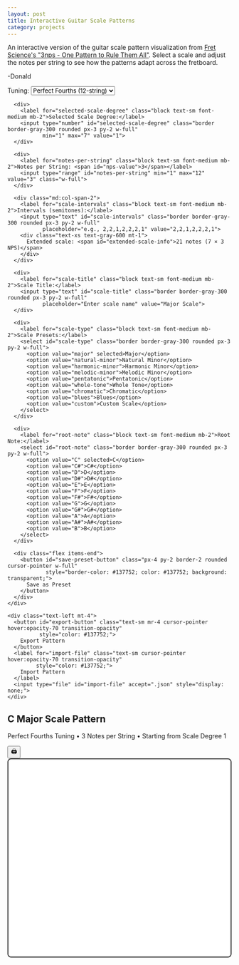 ```yaml
---
layout: post
title: Interactive Guitar Scale Patterns
category: projects
---
```


<div class="noprint mb-10 italic text-sm">
  <p>
    An interactive version of the guitar scale pattern visualization from <a href="https://fretscience.com/2022/10/09/3nps-one-pattern-to-rule-them-all/">Fret Science's "3nps - One Pattern to Rule Them All"</a>. Select a scale and adjust the notes per string to see how the patterns adapt across the fretboard.
  </p>
  <p>
    -Donald
  </p>
</div>

<div id="instrument-visualizer" class="my-8">
  <div class="controls mb-6 p-4 bg-gray-100 rounded">
    <div class="grid grid-cols-1 md:grid-cols-2 lg:grid-cols-3 gap-4">
      <div>
        <label for="tuning-preset" class="block text-sm font-medium mb-2">Tuning:</label>
        <select id="tuning-preset" class="border border-gray-300 rounded px-3 py-2 w-full">
          <option value="perfect-fourths" selected>Perfect Fourths (12-string)</option>
          <option value="standard-guitar">Standard Guitar (6-string)</option>
          <option value="bass-5-string">5-String Bass</option>
        </select>
      </div>
      
      <div>
        <label for="selected-scale-degree" class="block text-sm font-medium mb-2">Selected Scale Degree:</label>
        <input type="number" id="selected-scale-degree" class="border border-gray-300 rounded px-3 py-2 w-full" 
               min="1" max="7" value="1">
      </div>
      
      <div>
        <label for="notes-per-string" class="block text-sm font-medium mb-2">Notes per String: <span id="nps-value">3</span></label>
        <input type="range" id="notes-per-string" min="1" max="12" value="3" class="w-full">
      </div>
      
      <div class="md:col-span-2">
        <label for="scale-intervals" class="block text-sm font-medium mb-2">Intervals (semitones):</label>
        <input type="text" id="scale-intervals" class="border border-gray-300 rounded px-3 py-2 w-full" 
               placeholder="e.g., 2,2,1,2,2,2,1" value="2,2,1,2,2,2,1">
        <div class="text-xs text-gray-600 mt-1">
          Extended scale: <span id="extended-scale-info">21 notes (7 × 3 NPS)</span>
        </div>
      </div>
      
      <div>
        <label for="scale-title" class="block text-sm font-medium mb-2">Scale Title:</label>
        <input type="text" id="scale-title" class="border border-gray-300 rounded px-3 py-2 w-full" 
               placeholder="Enter scale name" value="Major Scale">
      </div>
      
      <div>
        <label for="scale-type" class="block text-sm font-medium mb-2">Scale Presets:</label>
        <select id="scale-type" class="border border-gray-300 rounded px-3 py-2 w-full">
          <option value="major" selected>Major</option>
          <option value="natural-minor">Natural Minor</option>
          <option value="harmonic-minor">Harmonic Minor</option>
          <option value="melodic-minor">Melodic Minor</option>
          <option value="pentatonic">Pentatonic</option>
          <option value="whole-tone">Whole Tone</option>
          <option value="chromatic">Chromatic</option>
          <option value="blues">Blues</option>
          <option value="custom">Custom Scale</option>
        </select>
      </div>
      
      <div>
        <label for="root-note" class="block text-sm font-medium mb-2">Root Note:</label>
        <select id="root-note" class="border border-gray-300 rounded px-3 py-2 w-full">
          <option value="C" selected>C</option>
          <option value="C#">C#</option>
          <option value="D">D</option>
          <option value="D#">D#</option>
          <option value="E">E</option>
          <option value="F">F</option>
          <option value="F#">F#</option>
          <option value="G">G</option>
          <option value="G#">G#</option>
          <option value="A">A</option>
          <option value="A#">A#</option>
          <option value="B">B</option>
        </select>
      </div>
      
      <div class="flex items-end">
        <button id="save-preset-button" class="px-4 py-2 border-2 rounded cursor-pointer w-full" 
                style="border-color: #137752; color: #137752; background: transparent;">
          Save as Preset
        </button>
      </div>
    </div>
    
    <div class="text-left mt-4">
      <button id="export-button" class="text-sm mr-4 cursor-pointer hover:opacity-70 transition-opacity" 
              style="color: #137752;">
        Export Pattern
      </button>
      <label for="import-file" class="text-sm cursor-pointer hover:opacity-70 transition-opacity" 
             style="color: #137752;">
        Import Pattern
      </label>
      <input type="file" id="import-file" accept=".json" style="display: none;">
    </div>
  </div>
  
  <div id="visualization-title" class="relative text-center mb-4">
    <h2 id="display-title" class="text-xl font-bold text-gray-800">C Major Scale Pattern</h2>
    <p id="display-subtitle" class="text-sm text-gray-600">Perfect Fourths Tuning • 3 Notes per String • Starting from Scale Degree 1</p>
    <button id="print-button" class="absolute top-0 right-0 text-2xl hover:opacity-70 transition-opacity" 
            title="Print Visualization">🖨️</button>
  </div>
  
  <div id="fretboard-container" class="overflow-x-auto">
    <svg id="fretboard" width="800" height="700"></svg>
  </div>
  
</div>

<script>
class StringedInstrumentVisualizer {
  constructor() {
    this.svg = document.getElementById('fretboard');
    this.tuningPresetSelect = document.getElementById('tuning-preset');
    this.rootNoteSelect = document.getElementById('root-note');
    this.scaleTypeSelect = document.getElementById('scale-type');
    this.scaleIntervalsInput = document.getElementById('scale-intervals');
    this.notesPerStringInput = document.getElementById('notes-per-string');
    this.selectedScaleDegreeInput = document.getElementById('selected-scale-degree');
    this.printButton = document.getElementById('print-button');
    this.exportButton = document.getElementById('export-button');
    this.savePresetButton = document.getElementById('save-preset-button');
    this.importFile = document.getElementById('import-file');
    this.scaleTitleInput = document.getElementById('scale-title');
    this.displayTitle = document.getElementById('display-title');
    this.displaySubtitle = document.getElementById('display-subtitle');
    
    // Tuning presets
    this.tuningPresets = {
      'perfect-fourths': ["B1", "E2", "A2", "D3", "G3", "C4", "F4", "Bb4", "Eb5", "Ab5", "Db6", "Gb6"],
      'standard-guitar': ["E2", "A2", "D3", "G3", "B3", "E4"],
      'bass-5-string': ["B1", "E2", "A2", "D3", "G3"]
    };
    
    // Scale interval patterns (semitones between consecutive notes)
    this.scaleIntervalPatterns = {
      'major': [2, 2, 1, 2, 2, 2, 1],
      'natural-minor': [2, 1, 2, 2, 1, 2, 2],
      'harmonic-minor': [2, 1, 2, 2, 1, 3, 1],
      'melodic-minor': [2, 1, 2, 2, 2, 2, 1],
      'pentatonic': [2, 2, 3, 2, 3],
      'whole-tone': [2, 2, 2, 2, 2, 2],
      'chromatic': [1, 1, 1, 1, 1, 1, 1, 1, 1, 1, 1, 1],
      'blues': [3, 2, 1, 1, 3, 2]
    };
    
    // Default scale preferences
    this.defaultScalePreferences = {
      'major': { title: 'Major Scale', notesPerString: 3, selectedScaleDegree: 1, rootNote: 'C' },
      'natural-minor': { title: 'Natural Minor Scale', notesPerString: 3, selectedScaleDegree: 1, rootNote: 'A' },
      'harmonic-minor': { title: 'Harmonic Minor Scale', notesPerString: 3, selectedScaleDegree: 1, rootNote: 'A' },
      'melodic-minor': { title: 'Melodic Minor Scale', notesPerString: 3, selectedScaleDegree: 1, rootNote: 'A' },
      'pentatonic': { title: 'Pentatonic Scale', notesPerString: 2, selectedScaleDegree: 1, rootNote: 'C' },
      'whole-tone': { title: 'Whole Tone Scale', notesPerString: 2, selectedScaleDegree: 1, rootNote: 'D' },
      'chromatic': { title: 'Chromatic Scale', notesPerString: 4, selectedScaleDegree: 1, rootNote: 'D' },
      'blues': { title: 'Blues Scale', notesPerString: 2, selectedScaleDegree: 1, rootNote: 'A' },
      'custom': { title: 'Custom Scale', notesPerString: 3, selectedScaleDegree: 1, rootNote: 'C' }
    };
    
    this.fretSpacing = 60;
    this.stringSpacing = 40;
    this.margin = { top: 40, right: 20, bottom: 60, left: 80 };
    this.maxFret = 24;
    this.maxInterval = 6;
    
    this.FRET_PADDING_BELOW = 2;
    this.FRET_PADDING_ABOVE = 1;
    this.OCTAVE_2_NOTES = ['F', 'F#', 'G', 'G#', 'A', 'A#', 'B'];
    
    this.selectedScaleDegree = 1;
    
    this.init();
  }
  
  init() {
    this.loadGlobalPreferences(); // Load global settings (tuning, last scale)
    this.updateScaleDropdown(); // Build dropdown with built-in + custom presets
    this.setupEventListeners();
    this.loadScalePreferences(this.scaleTypeSelect.value); // Load scale preferences and intervals
    this.updateVisualizationTitle(); // Set initial title
    this.updateNPSConstraints(); // Set initial NPS constraints
    this.updateVisualization();
  }
  
  setupEventListeners() {
    this.tuningPresetSelect.addEventListener('change', () => {
      this.updateVisualizationTitle();
      this.updateVisualization();
      this.saveGlobalPreferences();
    });
    this.rootNoteSelect.addEventListener('change', () => {
      this.updateVisualizationTitle();
      this.updateVisualization();
      this.saveScalePreferences();
    });
    this.scaleTypeSelect.addEventListener('change', () => {
      this.loadScalePreferences(this.scaleTypeSelect.value);
      this.updateVisualizationTitle();
      this.updateVisualization();
    });
    this.scaleIntervalsInput.addEventListener('input', () => {
      this.updateScaleTypeFromIntervals();
      this.updateNPSConstraints();
      this.updateVisualization();
      this.saveScalePreferences();
    });
    this.notesPerStringInput.addEventListener('input', () => {
      document.getElementById('nps-value').textContent = this.notesPerStringInput.value;
      this.updateVisualizationTitle();
      this.updateVisualization();
      this.saveScalePreferences();
    });
    this.selectedScaleDegreeInput.addEventListener('input', () => {
      const newDegree = parseInt(this.selectedScaleDegreeInput.value);
      if (newDegree >= 1 && newDegree <= this.parseIntervals(this.scaleIntervalsInput.value).length) {
        this.selectedScaleDegree = newDegree;
        this.updateVisualizationTitle();
        this.updateVisualization();
        this.saveScalePreferences();
      }
    });
    this.scaleTitleInput.addEventListener('input', () => {
      this.updateVisualizationTitle();
      this.saveScalePreferences();
    });
    this.printButton.addEventListener('click', () => this.printVisualization());
    this.exportButton.addEventListener('click', () => this.exportCurrentPattern());
    this.savePresetButton.addEventListener('click', () => this.promptSaveCustomPreset());
    this.importFile.addEventListener('change', (e) => this.handleImportFile(e));
  }
  
  gcd(a, b) {
    return b === 0 ? a : this.gcd(b, a % b);
  }
  
  lcm(a, b) {
    return (a * b) / this.gcd(a, b);
  }
  
  parseIntervals(intervalString) {
    return intervalString.split(',').map(str => parseInt(str.trim())).filter(n => !isNaN(n));
  }
  
  
  updateScaleTypeFromIntervals() {
    const inputArray = this.parseIntervals(this.scaleIntervalsInput.value);
    
    const matchingScale = Object.entries(this.scaleIntervalPatterns).find(([_, intervals]) =>
      intervals.length === inputArray.length && 
      intervals.every((interval, index) => interval === inputArray[index])
    );
    
    this.scaleTypeSelect.value = matchingScale ? matchingScale[0] : 'custom';
  }
  
  updateNPSConstraints() {
    const scaleLength = this.parseIntervals(this.scaleIntervalsInput.value).length;
    
    // Handle case where scale has no valid notes (empty or invalid intervals)
    if (scaleLength === 0) {
      this.notesPerStringInput.max = 1;
      this.notesPerStringInput.value = 1;
      document.getElementById('nps-value').textContent = 1;
      this.selectedScaleDegreeInput.max = 1;
      this.selectedScaleDegree = 1;
      this.selectedScaleDegreeInput.value = 1;
      return;
    }
    
    this.notesPerStringInput.max = scaleLength;
    const currentNPS = parseInt(this.notesPerStringInput.value);
    if (currentNPS > scaleLength) {
      this.notesPerStringInput.value = scaleLength;
      document.getElementById('nps-value').textContent = scaleLength;
    }
    
    this.selectedScaleDegreeInput.max = scaleLength;
    if (this.selectedScaleDegree > scaleLength) {
      this.selectedScaleDegree = 1;
      this.selectedScaleDegreeInput.value = 1;
    }
  }
  
  onNoteClick(clickedScaleDegree) {
    this.selectedScaleDegree = clickedScaleDegree;
    this.selectedScaleDegreeInput.value = clickedScaleDegree;
    this.updateVisualization();
  }
  
  printVisualization() {
    const [originalWidth, originalHeight] = [this.svg.getAttribute('width'), this.svg.getAttribute('height')];
    
    this.svg.setAttribute('width', '800');
    this.svg.setAttribute('height', '1000');
    window.print();
    
    setTimeout(() => {
      this.svg.setAttribute('width', originalWidth);
      this.svg.setAttribute('height', originalHeight);
    }, 1000);
  }
  
  parseNote(noteStr) {
    const noteMatch = noteStr.match(/^([A-G])(b|#?)(\d+)$/);
    if (!noteMatch) throw new Error(`Invalid note format: ${noteStr}`);
    
    const [, noteName, accidental, octave] = noteMatch;
    const noteValues = { C: 0, D: 2, E: 4, F: 5, G: 7, A: 9, B: 11 };
    const accidentalOffset = accidental === '#' ? 1 : accidental === 'b' ? -1 : 0;
    
    return noteValues[noteName] + accidentalOffset + parseInt(octave) * 12;
  }
  
  findNotes(targetNotes, tuning, notesPerString) {
    const tuningValues = tuning.map(note => this.parseNote(note));
    const targetValues = targetNotes.map(note => this.parseNote(note));
    
    if (targetValues.length === 0) return [];
    
    let bestPattern = [];
    
    for (let startFret = 1; startFret <= this.maxFret; startFret += this.maxInterval) {
      const pattern = this.findSinglePattern(targetNotes, targetValues, tuning, tuningValues, notesPerString, startFret);
      
      if (pattern.length > bestPattern.length) {
        bestPattern = pattern;
        if (bestPattern.length === targetValues.length) break;
      }
    }
    return bestPattern;
  }
  
  // Find a single pattern starting from a specific fret position
  findSinglePattern(targetNotes, targetValues, tuning, tuningValues, notesPerString, minStartFret = 1) {
    const foundNotes = [];
    
    if (targetValues.length === 0) return foundNotes;
    
    // Step 1: Find the first note using grid-based search starting from minStartFret
    const firstTargetValue = targetValues[0];
    let firstNoteFound = false;
    let currentStringIndex = 0;
    let currentFret = minStartFret;
    
    // Search for first note in grids, starting from minStartFret
    for (let gridStart = minStartFret; gridStart <= this.maxFret && !firstNoteFound; gridStart += this.maxInterval) {
      const gridEnd = Math.min(gridStart + this.maxInterval - 1, this.maxFret);
      
      // Search all strings in this grid before moving to next grid
      for (let stringIndex = 0; stringIndex < tuning.length && !firstNoteFound; stringIndex++) {
        const openStringValue = tuningValues[stringIndex];
        
        for (let fret = Math.max(gridStart, minStartFret); fret <= gridEnd; fret++) {
          const fretValue = openStringValue + fret;
          
          if (fretValue === firstTargetValue) {
            foundNotes.push([stringIndex, fret]);
            currentStringIndex = stringIndex;
            currentFret = fret;
            firstNoteFound = true;
            break;
          }
        }
      }
    }
    
    if (!firstNoteFound) return foundNotes;
    
    // Step 2: Continue finding remaining notes using sequential string approach
    let targetIndex = 1;
    let notesOnCurrentString = 1;
    
    while (targetIndex < targetValues.length && currentStringIndex < tuning.length) {
      const targetValue = targetValues[targetIndex];
      const openStringValue = tuningValues[currentStringIndex];
      let noteFound = false;
      
      // Look for next note on current string (up to reasonable fret limit)
      if (notesOnCurrentString < notesPerString) {
        for (let fret = currentFret + 1; fret <= this.maxFret; fret++) {
          const fretValue = openStringValue + fret;
          
          if (fretValue === targetValue) {
            foundNotes.push([currentStringIndex, fret]);
            currentFret = fret;
            notesOnCurrentString++;
            targetIndex++;
            noteFound = true;
            break;
          }
        }
      }
      
      // If note not found on current string or string is full, move to next string
      if (!noteFound || notesOnCurrentString >= notesPerString) {
        currentStringIndex++;
        notesOnCurrentString = 0;
        // Reset current fret to allow finding notes at lower positions on new string
        currentFret = Math.max(0, currentFret - 6);
        
        // Search for current target on new string
        if (currentStringIndex < tuning.length) {
          const newOpenStringValue = tuningValues[currentStringIndex];
          // Recalculate target value for current target index
          const currentTargetValue = targetValues[targetIndex];
          // Start search from a few frets back from previous position for better hand position
          const startFret = Math.max(1, currentFret - 3);
          
          for (let fret = startFret; fret <= this.maxFret; fret++) {
            const fretValue = newOpenStringValue + fret;
            
            if (fretValue === currentTargetValue) {
              foundNotes.push([currentStringIndex, fret]);
              currentFret = fret;
              notesOnCurrentString = 1;
              targetIndex++;
              noteFound = true;
              break;
            }
          }
        }
        
        // If still not found, skip this target
        if (!noteFound) {
          targetIndex++;
        }
      }
    }
    
    return foundNotes;
  }
  
  // Parse interval string and generate extended scale sequence starting from selected scale degree
  generateExtendedScale(rootNote, intervalString, notesPerString, selectedScaleDegree = 1) {
    const rootSemitone = this.parseNote(rootNote);
    
    // Parse intervals from input string
    const intervals = this.parseIntervals(intervalString);
    if (intervals.length === 0) return [];
    
    // Calculate LCM for extended sequence length
    const patternLength = intervals.length;
    const extendedLength = this.lcm(patternLength, notesPerString);
    
    // Calculate starting semitone for the selected scale degree
    let startingSemitone = rootSemitone;
    for (let i = 0; i < selectedScaleDegree - 1; i++) {
      startingSemitone += intervals[i % intervals.length];
    }
    
    // Generate the extended scale sequence starting from the selected degree
    const scaleNotes = [];
    let currentSemitone = startingSemitone;
    
    scaleNotes.push(this.semitoneToNote(currentSemitone));
    
    // Start interval rotation from the selected scale degree
    const startIntervalIndex = (selectedScaleDegree - 1) % intervals.length;
    for (let i = 0; i < extendedLength - 1; i++) {
      const intervalIndex = (startIntervalIndex + i) % intervals.length;
      currentSemitone += intervals[intervalIndex];
      scaleNotes.push(this.semitoneToNote(currentSemitone));
    }
    
    return scaleNotes;
  }
  
  semitoneToNote(semitone) {
    const noteNames = ['C', 'C#', 'D', 'D#', 'E', 'F', 'F#', 'G', 'G#', 'A', 'A#', 'B'];
    return `${noteNames[semitone % 12]}${Math.floor(semitone / 12)}`;
  }
  
  getNoteName(noteStr) {
    const match = noteStr.match(/^([A-G])(b|#?)/);
    return match ? match[1] + (match[2] || '') : noteStr;
  }
  
  updateVisualization() {
    const tuning = this.tuningPresets[this.tuningPresetSelect.value];
    const notesPerString = parseInt(this.notesPerStringInput.value);
    const selectedNote = this.rootNoteSelect.value;
    const rootNote = selectedNote + (this.OCTAVE_2_NOTES.includes(selectedNote) ? "2" : "3");
    const intervalString = this.scaleIntervalsInput.value;
    const scaleLength = this.parseIntervals(intervalString).length;
    
    const scaleNotes = this.generateExtendedScale(rootNote, intervalString, notesPerString, this.selectedScaleDegree);
    const notePositions = this.findNotes(scaleNotes, tuning, notesPerString);
    
    this.updateExtendedScaleInfo(intervalString, notesPerString);
    this.renderFretboard(tuning.length, notePositions, scaleLength);
  }
  
  updateExtendedScaleInfo(intervalString, notesPerString) {
    const intervals = this.parseIntervals(intervalString);
    const infoText = intervals.length === 0 ? 'Invalid intervals' : 
      `${this.lcm(intervals.length, notesPerString)} notes (${intervals.length} × ${notesPerString} NPS)`;
    document.getElementById('extended-scale-info').textContent = infoText;
  }
  
  renderFretboard(stringCount, notePositions, scaleLength) {
    this.svg.innerHTML = '';
    
    const tuning = this.tuningPresets[this.tuningPresetSelect.value].slice(0, stringCount);
    
    const [minFretToShow, maxFretToShow] = notePositions.length > 0 
      ? [Math.max(0, Math.min(...notePositions.map(([, f]) => f)) - this.FRET_PADDING_BELOW), 
         Math.max(...notePositions.map(([, f]) => f)) + this.FRET_PADDING_ABOVE]
      : [0, 4];
    
    const fretRange = maxFretToShow - minFretToShow + 1;
    const width = fretRange * this.fretSpacing + this.margin.left + this.margin.right;
    const height = stringCount * this.stringSpacing + this.margin.top + this.margin.bottom;
    
    this.svg.setAttribute('width', width);
    this.svg.setAttribute('height', height);
    
    // Draw strings (horizontal lines) - reversed so lowest pitch is at bottom
    for (let string = 0; string < stringCount; string++) {
      const y = this.margin.top + (stringCount - 1 - string) * this.stringSpacing;
      const line = document.createElementNS('http://www.w3.org/2000/svg', 'line');
      line.setAttribute('x1', this.margin.left);
      line.setAttribute('y1', y);
      line.setAttribute('x2', this.margin.left + (fretRange - 1) * this.fretSpacing);
      line.setAttribute('y2', y);
      line.setAttribute('stroke', '#333');
      line.setAttribute('stroke-width', '2');
      this.svg.appendChild(line);
    }
    
    // Draw frets (vertical lines)
    for (let fret = minFretToShow; fret <= maxFretToShow; fret++) {
      const x = this.margin.left + (fret - minFretToShow) * this.fretSpacing;
      const line = document.createElementNS('http://www.w3.org/2000/svg', 'line');
      line.setAttribute('x1', x);
      line.setAttribute('y1', this.margin.top);
      line.setAttribute('x2', x);
      line.setAttribute('y2', this.margin.top + (stringCount - 1) * this.stringSpacing);
      line.setAttribute('stroke', fret === 0 ? '#000' : '#ccc');
      line.setAttribute('stroke-width', fret === 0 ? '4' : '1');
      this.svg.appendChild(line);
    }
    
    // Draw Y-axis string labels - reversed so lowest pitch is at bottom
    for (let string = 0; string < stringCount; string++) {
      const y = this.margin.top + (stringCount - 1 - string) * this.stringSpacing;
      const stringName = this.getNoteName(tuning[string]);
      
      const text = document.createElementNS('http://www.w3.org/2000/svg', 'text');
      text.setAttribute('x', this.margin.left - 20);
      text.setAttribute('y', y + 5);
      text.setAttribute('text-anchor', 'middle');
      text.setAttribute('font-size', '12');
      text.setAttribute('font-weight', 'bold');
      text.setAttribute('fill', '#333');
      text.textContent = stringName;
      this.svg.appendChild(text);
    }
    
    // Draw X-axis fret number labels
    for (let fret = minFretToShow + 1; fret <= maxFretToShow; fret++) {
      const x = this.margin.left + (fret - minFretToShow - 0.5) * this.fretSpacing;
      const y = this.margin.top + (stringCount - 1) * this.stringSpacing + 30;
      
      const text = document.createElementNS('http://www.w3.org/2000/svg', 'text');
      text.setAttribute('x', x);
      text.setAttribute('y', y);
      text.setAttribute('text-anchor', 'middle');
      text.setAttribute('font-size', '12');
      text.setAttribute('font-weight', 'bold');
      text.setAttribute('fill', '#666');
      text.textContent = fret;
      this.svg.appendChild(text);
    }
    
    notePositions.forEach(([stringIndex, fret], index) => {
      const rotatedDegree = (index % scaleLength) + 1;
      const scaleDegree = ((rotatedDegree - 1 + this.selectedScaleDegree - 1) % scaleLength) + 1;
      this.drawNote(stringIndex, fret, scaleDegree, minFretToShow);
    });
  }
  
  drawNote(stringIndex, fret, scaleDegree, minFretToShow = 0) {
    const tuning = this.tuningPresets[this.tuningPresetSelect.value];
    const stringCount = tuning.length;
    
    const x = this.margin.left + (fret - minFretToShow - 0.5) * this.fretSpacing;
    const y = this.margin.top + (stringCount - 1 - stringIndex) * this.stringSpacing;
    
    const openStringNote = tuning[stringIndex];
    const actualNoteName = this.semitoneToNote(this.parseNote(openStringNote) + fret);
    const isSelected = scaleDegree === this.selectedScaleDegree;
    
    const circle = document.createElementNS('http://www.w3.org/2000/svg', 'circle');
    circle.setAttribute('cx', x);
    circle.setAttribute('cy', y);
    circle.setAttribute('r', '18');
    circle.setAttribute('fill', isSelected ? '#fff' : '#000');
    circle.setAttribute('stroke', '#000');
    circle.setAttribute('stroke-width', '2');
    circle.setAttribute('class', 'note clickable-note');
    circle.setAttribute('data-note', actualNoteName);
    circle.setAttribute('data-scale-degree', scaleDegree);
    circle.style.cursor = 'pointer';
    
    circle.addEventListener('click', () => this.onNoteClick(scaleDegree));
    
    const title = document.createElementNS('http://www.w3.org/2000/svg', 'title');
    title.textContent = this.getNoteName(actualNoteName);
    circle.appendChild(title);
    
    this.svg.appendChild(circle);
    
    const text = document.createElementNS('http://www.w3.org/2000/svg', 'text');
    text.setAttribute('x', x);
    text.setAttribute('y', y + 5);
    text.setAttribute('text-anchor', 'middle');
    text.setAttribute('font-size', '14');
    text.setAttribute('font-weight', 'bold');
    text.setAttribute('fill', isSelected ? '#000' : '#fff');
    text.setAttribute('class', 'note clickable-note');
    text.setAttribute('data-note', actualNoteName);
    text.setAttribute('data-scale-degree', scaleDegree);
    text.style.cursor = 'pointer';
    text.style.pointerEvents = 'none';
    text.textContent = scaleDegree;
    this.svg.appendChild(text);
  }
  
  // Per-Scale Preferences and Global Settings
  saveScalePreferences() {
    const scaleType = this.scaleTypeSelect.value;
    const preferences = this.getScalePreferences();
    
    preferences[scaleType] = {
      title: this.scaleTitleInput.value,
      notesPerString: parseInt(this.notesPerStringInput.value),
      selectedScaleDegree: this.selectedScaleDegree,
      rootNote: this.rootNoteSelect.value
    };
    
    try {
      localStorage.setItem('guitar-scale-visualizer-scale-preferences', JSON.stringify(preferences));
    } catch (e) {
      console.warn('Failed to save scale preferences:', e);
    }
  }
  
  loadScalePreferences(scaleType) {
    // Check if it's a custom preset first
    const customPresets = this.getCustomPresets();
    if (customPresets[scaleType]) {
      const customPreset = customPresets[scaleType];
      this.scaleIntervalsInput.value = customPreset.intervals.join(',');
      this.scaleTitleInput.value = customPreset.title;
      this.notesPerStringInput.value = customPreset.notesPerString;
      document.getElementById('nps-value').textContent = customPreset.notesPerString;
      this.selectedScaleDegree = customPreset.selectedScaleDegree;
      this.selectedScaleDegreeInput.value = customPreset.selectedScaleDegree;
      this.rootNoteSelect.value = customPreset.rootNote;
      this.updateNPSConstraints();
      return;
    }
    
    // Handle built-in scales
    const preferences = this.getScalePreferences();
    const scalePrefs = preferences[scaleType] || this.defaultScalePreferences[scaleType];
    
    if (scalePrefs) {
      // Load intervals from built-in pattern
      const intervals = this.scaleIntervalPatterns[scaleType];
      if (intervals) {
        this.scaleIntervalsInput.value = intervals.join(',');
      }
      
      // Load scale-specific preferences
      this.scaleTitleInput.value = scalePrefs.title;
      this.notesPerStringInput.value = scalePrefs.notesPerString;
      document.getElementById('nps-value').textContent = scalePrefs.notesPerString;
      this.selectedScaleDegree = scalePrefs.selectedScaleDegree;
      this.selectedScaleDegreeInput.value = scalePrefs.selectedScaleDegree;
      this.rootNoteSelect.value = scalePrefs.rootNote;
      
      this.updateNPSConstraints();
    }
  }
  
  getScalePreferences() {
    try {
      const saved = localStorage.getItem('guitar-scale-visualizer-scale-preferences');
      return saved ? JSON.parse(saved) : {};
    } catch (e) {
      console.warn('Failed to load scale preferences:', e);
      return {};
    }
  }
  
  saveGlobalPreferences() {
    const globalPrefs = {
      tuning: this.tuningPresetSelect.value,
      lastScaleType: this.scaleTypeSelect.value
    };
    
    try {
      localStorage.setItem('guitar-scale-visualizer-global', JSON.stringify(globalPrefs));
    } catch (e) {
      console.warn('Failed to save global preferences:', e);
    }
  }
  
  loadGlobalPreferences() {
    try {
      const saved = localStorage.getItem('guitar-scale-visualizer-global');
      if (saved) {
        const globalPrefs = JSON.parse(saved);
        if (globalPrefs.tuning) this.tuningPresetSelect.value = globalPrefs.tuning;
        if (globalPrefs.lastScaleType) this.scaleTypeSelect.value = globalPrefs.lastScaleType;
      }
    } catch (e) {
      console.warn('Failed to load global preferences:', e);
    }
  }
  
  updateVisualizationTitle() {
    const scaleTitle = this.scaleTitleInput.value || 'Scale';
    const rootNote = this.rootNoteSelect.value;
    const tuningText = this.tuningPresetSelect.options[this.tuningPresetSelect.selectedIndex].text;
    const nps = this.notesPerStringInput.value;
    const scaleDegree = this.selectedScaleDegree;
    
    this.displayTitle.textContent = `${rootNote} ${scaleTitle} Pattern`;
    this.displaySubtitle.textContent = `${tuningText} • ${nps} Notes per String • Starting from Scale Degree ${scaleDegree}`;
  }
  
  exportCurrentPattern() {
    const pattern = {
      name: this.scaleTitleInput.value || `${this.rootNoteSelect.value} ${this.scaleTypeSelect.options[this.scaleTypeSelect.selectedIndex].text} Pattern`,
      intervals: this.parseIntervals(this.scaleIntervalsInput.value),
      rootNote: this.rootNoteSelect.value,
      notesPerString: parseInt(this.notesPerStringInput.value),
      tuning: this.tuningPresetSelect.value,
      selectedScaleDegree: this.selectedScaleDegree,
      scaleType: this.scaleTypeSelect.value
    };
    
    const blob = new Blob([JSON.stringify(pattern, null, 2)], { type: 'application/json' });
    const url = URL.createObjectURL(blob);
    const a = document.createElement('a');
    a.href = url;
    a.download = `${pattern.name.replace(/[^a-zA-Z0-9]/g, '_')}.json`;
    document.body.appendChild(a);
    a.click();
    document.body.removeChild(a);
    URL.revokeObjectURL(url);
  }
  
  handleImportFile(event) {
    const file = event.target.files[0];
    if (!file) return;
    
    const reader = new FileReader();
    reader.onload = (e) => {
      try {
        const pattern = JSON.parse(e.target.result);
        this.importPattern(pattern);
      } catch (error) {
        alert('Error reading file: Invalid JSON format');
        console.error('Import error:', error);
      }
    };
    reader.readAsText(file);
    
    // Reset file input
    event.target.value = '';
  }
  
  importPattern(pattern) {
    try {
      // Validate required fields
      if (!pattern.intervals || !Array.isArray(pattern.intervals)) {
        throw new Error('Invalid pattern: missing or invalid intervals');
      }
      
      // Apply pattern to UI
      if (pattern.rootNote) this.rootNoteSelect.value = pattern.rootNote;
      if (pattern.tuning && this.tuningPresets[pattern.tuning]) {
        this.tuningPresetSelect.value = pattern.tuning;
      }
      if (pattern.notesPerString) {
        this.notesPerStringInput.value = pattern.notesPerString;
        document.getElementById('nps-value').textContent = pattern.notesPerString;
      }
      if (pattern.selectedScaleDegree) {
        this.selectedScaleDegree = pattern.selectedScaleDegree;
        this.selectedScaleDegreeInput.value = pattern.selectedScaleDegree;
      }
      
      // Set intervals and update scale type
      this.scaleIntervalsInput.value = pattern.intervals.join(',');
      this.updateScaleTypeFromIntervals();
      
      // Set scale title if provided
      if (pattern.name) {
        this.scaleTitleInput.value = pattern.name;
      }
      
      // Update constraints and visualization
      this.updateNPSConstraints();
      this.updateVisualizationTitle();
      this.updateVisualization();
      this.saveScalePreferences();
      this.saveGlobalPreferences();
      
    } catch (error) {
      alert(`Error importing pattern: ${error.message}`);
      console.error('Import pattern error:', error);
    }
  }
  
  // Custom Preset Management
  getCustomPresets() {
    try {
      const saved = localStorage.getItem('guitar-scale-visualizer-custom-presets');
      return saved ? JSON.parse(saved) : {};
    } catch (e) {
      console.warn('Failed to load custom presets:', e);
      return {};
    }
  }
  
  saveCustomPreset(name, intervals) {
    const presetId = `custom-${Date.now()}`;
    const customPresets = this.getCustomPresets();
    
    customPresets[presetId] = {
      title: name,
      intervals: intervals || this.parseIntervals(this.scaleIntervalsInput.value),
      notesPerString: parseInt(this.notesPerStringInput.value),
      selectedScaleDegree: this.selectedScaleDegree,
      rootNote: this.rootNoteSelect.value
    };
    
    try {
      localStorage.setItem('guitar-scale-visualizer-custom-presets', JSON.stringify(customPresets));
      this.updateScaleDropdown();
      this.scaleTypeSelect.value = presetId; // Select the newly created preset
      return presetId;
    } catch (e) {
      console.warn('Failed to save custom preset:', e);
      alert('Failed to save preset. Please try again.');
      return null;
    }
  }
  
  promptSaveCustomPreset() {
    const currentTitle = this.scaleTitleInput.value || 'Custom Scale';
    const presetName = prompt(`Save current pattern as preset:`, currentTitle);
    
    if (presetName && presetName.trim()) {
      const presetId = this.saveCustomPreset(presetName.trim());
      if (presetId) {
        alert(`Preset "${presetName}" saved successfully!`);
      }
    }
  }
  
  updateScaleDropdown() {
    const currentValue = this.scaleTypeSelect.value;
    
    // Clear existing options
    this.scaleTypeSelect.innerHTML = '';
    
    // Add built-in scales from existing scale definitions
    Object.keys(this.defaultScalePreferences).forEach(scaleKey => {
      const option = document.createElement('option');
      option.value = scaleKey;
      option.textContent = this.defaultScalePreferences[scaleKey].title.replace(' Scale', '').replace(' Mode', '');
      this.scaleTypeSelect.appendChild(option);
    });
    
    // Add custom presets
    const customPresets = this.getCustomPresets();
    const customPresetIds = Object.keys(customPresets);
    
    if (customPresetIds.length > 0) {
      // Add separator
      const separator = document.createElement('option');
      separator.disabled = true;
      separator.textContent = '────── Custom Presets ──────';
      this.scaleTypeSelect.appendChild(separator);
      
      // Add custom presets
      customPresetIds.forEach(presetId => {
        const preset = customPresets[presetId];
        const option = document.createElement('option');
        option.value = presetId;
        option.textContent = `⭐ ${preset.title}`;
        this.scaleTypeSelect.appendChild(option);
      });
    }
    
    // Restore previous selection if it still exists
    if (currentValue) {
      const optionExists = Array.from(this.scaleTypeSelect.options).some(opt => opt.value === currentValue);
      if (optionExists) {
        this.scaleTypeSelect.value = currentValue;
      } else {
        this.scaleTypeSelect.value = 'major'; // Default fallback
      }
    }
  }
}

// Initialize the visualizer when the page loads
document.addEventListener('DOMContentLoaded', () => {
  window.visualizer = new StringedInstrumentVisualizer();
});
</script>

<style>
#instrument-visualizer {
  max-width: 100%;
}

#fretboard-container {
  border: 2px solid #333;
  border-radius: 8px;
  background: #fff;
  padding: 20px;
}


.controls select {
  font-family: inherit;
}

.note {
  cursor: pointer;
}

.note:hover {
  opacity: 0.8;
}

.clickable-note {
  transition: opacity 0.2s ease;
}

.clickable-note:hover {
  opacity: 0.7;
}

/* Match the grid-like appearance from the provided image */
#fretboard {
  background: #fff;
}

/* Print styles */
@media print {
  /* Force portrait orientation */
  @page {
    size: portrait;
    margin: 0.5in;
  }
  
  /* Hide everything except visualization and title */
  .noprint,
  .controls,
  footer,
  #print-button,
  #export-button,
  #save-preset-button,
  #import-file,
  label[for="import-file"] {
    display: none !important;
  }
  
  /* Hide the intro text */
  .noprint {
    display: none !important;
  }
  
  /* Hide site title and page title when printing */
  body > div > div:first-child,
  body > div > .text-2xl,
  h1 {
    display: none !important;
  }
  
  /* Make visualization fill the page */
  body {
    margin: 0;
    padding: 0;
  }
  
  #instrument-visualizer {
    max-width: none;
    width: 100vw;
    height: 100vh;
    margin: 0;
    padding: 20px;
    display: flex;
    flex-direction: column;
    justify-content: center;
  }
  
  #visualization-title {
    margin-bottom: 20px;
    page-break-inside: avoid;
    page-break-after: avoid;
    text-align: center;
  }
  
  #fretboard-container {
    border: none !important;
    padding: 0;
    margin: 0;
    overflow: visible;
    flex: 1;
    display: flex;
    justify-content: center;
    align-items: center;
    page-break-before: avoid;
  }
  
  /* Scale the fretboard to use full width */
  #fretboard {
    width: 100%;
    height: auto;
    max-width: none;
  }
}
</style>
